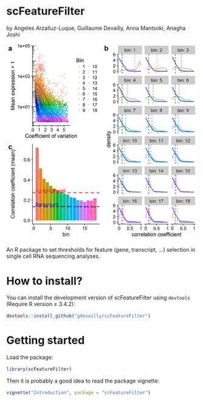 # scFeatureFilter
by Angeles Arzalluz-Luque, Guillaume Devailly, Anna Mantsoki, Anagha Joshi

![scFeatureFilter outputs](inst/figure1_small.png)


An R package to set thresholds for feature (gene, transcript, ...) selection in single cell RNA sequencing analyses.

# How to install?
You can install the development version of scFeatureFilter using `devtools` (Require R version ≥ 3.4.2):
```R
devtools::install_github("gdevailly/scFeatureFilter")
```

# Getting started
Load the package:
```R
library(scFeatureFilter)
```

Then it is probably a good idea to read the package vignette:
```R
vignette("Introduction", package = "scFeatureFilter")
```
